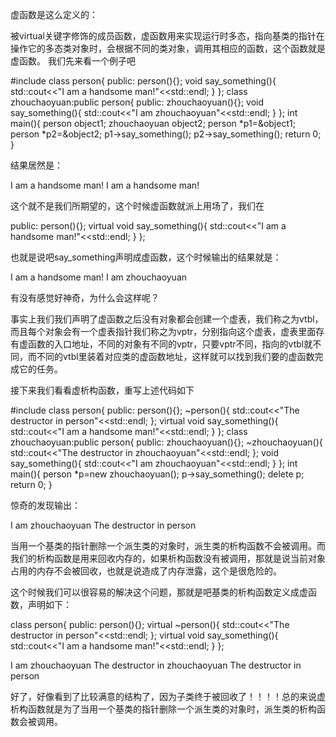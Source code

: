 虚函数是这么定义的：

被virtual关键字修饰的成员函数，虚函数用来实现运行时多态，指向基类的指针在操作它的多态类对象时，会根据不同的类对象，调用其相应的函数，这个函数就是虚函数。
我们先来看一个例子吧

#include<iostream>
class person{
public:
    person(){};
    void say_something(){
        std::cout<<"I am a handsome man!"<<std::endl;
    }
};
class zhouchaoyuan:public person{
public:
    zhouchaoyuan(){};
    void say_something(){
        std::cout<<"I am zhouchaoyuan"<<std::endl;
    }
};
int main(){
    person object1;
    zhouchaoyuan object2;
    person *p1=&object1;
    person *p2=&object2;
    p1->say_something();
    p2->say_something();
    return 0;
}


结果居然是：

I am a handsome man!
I am a handsome man!

这个就不是我们所期望的，这个时候虚函数就派上用场了，我们在

public:
    person(){};
    virtual void say_something(){
        std::cout<<"I am a handsome man!"<<std::endl;
    }
};


也就是说吧say_something声明成虚函数，这个时候输出的结果就是：

I am a handsome man!
I am zhouchaoyuan

有没有感觉好神奇，为什么会这样呢？

事实上我们我们声明了虚函数之后没有对象都会创建一个虚表，我们称之为vtbl，而且每个对象会有一个虚表指针我们称之为vptr，分别指向这个虚表，虚表里面存有虚函数的入口地址，不同的对象有不同的vptr，只要vptr不同，指向的vtbl就不同，而不同的vtbl里装着对应类的虚函数地址，这样就可以找到我们要的虚函数完成它的任务。


接下来我们看看虚析构函数，重写上述代码如下

#include<iostream>
class person{
public:
    person(){};
    ~person(){
        std::cout<<"The destructor in person"<<std::endl;
    };
    virtual void say_something(){
        std::cout<<"I am a handsome man!"<<std::endl;
    }
};
class zhouchaoyuan:public person{
public:
    zhouchaoyuan(){};
    ~zhouchaoyuan(){
        std::cout<<"The destructor in zhouchaoyuan"<<std::endl;
    };
    void say_something(){
        std::cout<<"I am zhouchaoyuan"<<std::endl;
    }
};
int main(){
    person *p=new zhouchaoyuan();
    p->say_something();
    delete p;
    return 0;
}

惊奇的发现输出：

I am zhouchaoyuan
The destructor in person

当用一个基类的指针删除一个派生类的对象时，派生类的析构函数不会被调用。而我们的析构函数是用来回收内存的，如果析构函数没有被调用，那就是说当前对象占用的内存不会被回收，也就是说造成了内存泄露，这个是很危险的。

这个时候我们可以很容易的解决这个问题，那就是吧基类的析构函数定义成虚函数，声明如下：

class person{
public:
    person(){};
    virtual ~person(){
        std::cout<<"The destructor in person"<<std::endl;
    };
    virtual void say_something(){
        std::cout<<"I am a handsome man!"<<std::endl;
    }
};


I am zhouchaoyuan
The destructor in zhouchaoyuan
The destructor in person

好了，好像看到了比较满意的结构了，因为子类终于被回收了！！！！总的来说虚析构函数就是为了当用一个基类的指针删除一个派生类的对象时，派生类的析构函数会被调用。



